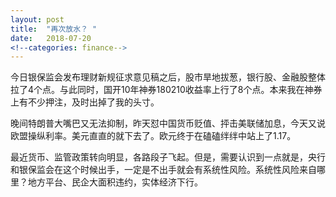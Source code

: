 ```yaml
---
layout: post
title:  "再次放水？ "
date:   2018-07-20 
<!--categories: finance-->
---
```


今日银保监会发布理财新规征求意见稿之后，股市旱地拔葱，银行股、金融股整体拉了4个点。与此同时，国开10年神券180210收益率上行了8个点。本来我在神券上有不少押注，及时出掉了我的头寸。

晚间特朗普大嘴巴又无法抑制，昨天怼中国货币贬值、抨击美联储加息，今天又说欧盟操纵利率。美元直直的就下去了。欧元终于在磕磕绊绊中站上了1.17。

最近货币、监管政策转向明显，各路段子飞起。但是，需要认识到一点就是，央行和银保监会在这个时候出手，一定是不出手就会有系统性风险。系统性风险来自哪里？地方平台、民企大面积违约，实体经济下行。


